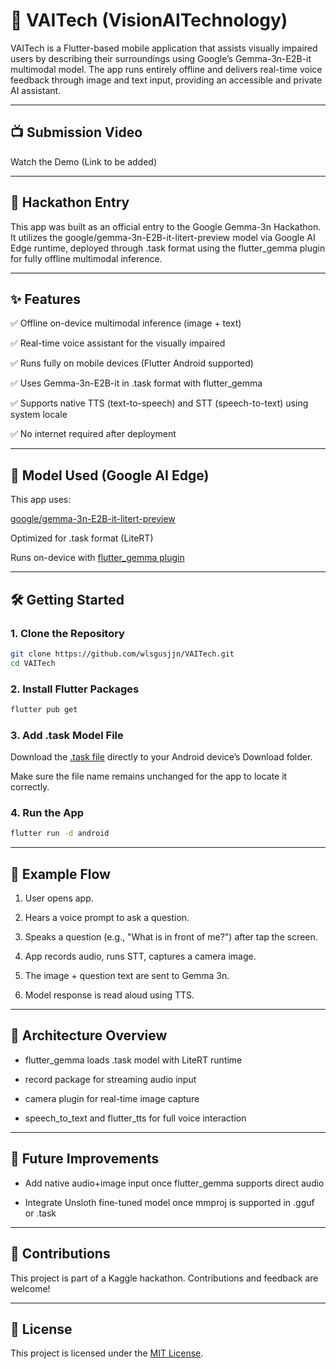 # 🌟 VAITech (VisionAITechnology)

VAITech is a Flutter-based mobile application that assists visually impaired users by describing their surroundings using Google’s Gemma-3n-E2B-it multimodal model. The app runs entirely offline and delivers real-time voice feedback through image and text input, providing an accessible and private AI assistant.

---

## 📺 Submission Video

Watch the Demo (Link to be added)

---

## 🚀 Hackathon Entry

This app was built as an official entry to the Google Gemma-3n Hackathon. It utilizes the google/gemma-3n-E2B-it-litert-preview model via Google AI Edge runtime, deployed through .task format using the flutter_gemma plugin for fully offline multimodal inference.

---

## ✨ Features

✅ Offline on-device multimodal inference (image + text)

✅ Real-time voice assistant for the visually impaired

✅ Runs fully on mobile devices (Flutter Android supported)

✅ Uses Gemma-3n-E2B-it in .task format with flutter_gemma

✅ Supports native TTS (text-to-speech) and STT (speech-to-text) using system locale

✅ No internet required after deployment

---

## 🧠 Model Used (Google AI Edge)

This app uses:

[google/gemma-3n-E2B-it-litert-preview](https://huggingface.co/google/gemma-3n-E2B-it-litert-preview)

Optimized for .task format (LiteRT)

Runs on-device with [flutter_gemma plugin](https://pub.dev/packages/flutter_gemma)

---

## 🛠️ Getting Started

### 1. Clone the Repository

```bash
git clone https://github.com/wlsgusjjn/VAITech.git
cd VAITech
```

### 2. Install Flutter Packages

```bash
flutter pub get
```

### 3. Add .task Model File

Download the [.task file](https://huggingface.co/google/gemma-3n-E2B-it-litert-preview/blob/main/gemma-3n-E2B-it-int4.task) directly to your Android device’s Download folder.

Make sure the file name remains unchanged for the app to locate it correctly.


### 4. Run the App

```bash
flutter run -d android
```

---

## 🧪 Example Flow

1. User opens app.

2. Hears a voice prompt to ask a question.

3. Speaks a question (e.g., "What is in front of me?") after tap the screen.

4. App records audio, runs STT, captures a camera image.

5. The image + question text are sent to Gemma 3n.

6. Model response is read aloud using TTS.

---

## 🧩 Architecture Overview

- flutter_gemma loads .task model with LiteRT runtime

- record package for streaming audio input

- camera plugin for real-time image capture

- speech_to_text and flutter_tts for full voice interaction

---

## 🤖 Future Improvements

- Add native audio+image input once flutter_gemma supports direct audio

- Integrate Unsloth fine-tuned model once mmproj is supported in .gguf or .task

---

## 🤝 Contributions

This project is part of a Kaggle hackathon. Contributions and feedback are welcome!

---

## 📜 License

This project is licensed under the [MIT License](LICENSE).

